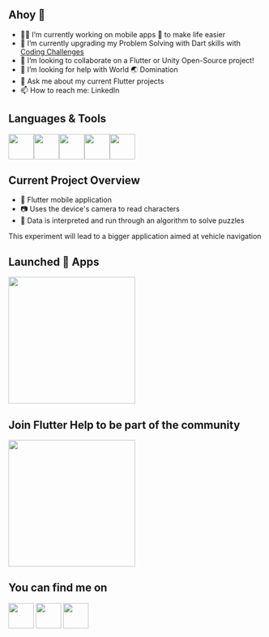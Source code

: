 ## Ahoy 👋

- 👨‍💻 I’m currently working on mobile apps 📱 to make life easier
- 🌱 I’m currently upgrading my Problem Solving with Dart skills with [Coding Challenges](https://github.com/DigitalCapitan/coding_challenges)
- 👯 I’m looking to collaborate on a Flutter or Unity Open-Source project!
- 🤔 I’m looking for help with World 🌏 Domination 
- 💬 Ask me about my current Flutter projects
- 📫 How to reach me: LinkedIn

## Languages & Tools
<div style="display:flex;">
  <img src=https://user-images.githubusercontent.com/55442748/110416157-e94a7c80-80de-11eb-9b87-dc1ecec02c91.png height="50">
  <img src=https://user-images.githubusercontent.com/55442748/110416190-f7000200-80de-11eb-9128-97895fe16204.png height="50">
  <img src=https://user-images.githubusercontent.com/55442748/110416195-f9faf280-80de-11eb-8a6d-01c5a87e7305.png height="50">
  <img src=https://user-images.githubusercontent.com/55442748/110416003-ac7e8580-80de-11eb-98fe-4eb81a70a466.png height="50">
  <img src=https://user-images.githubusercontent.com/55442748/110436364-dd22e700-80ff-11eb-8f25-26964b459ba5.png height="50">
</div>

## Current Project Overview
- 📱 Flutter mobile application
- 📷 Uses the device's camera to read characters
- 🧩 Data is interpreted and run through an algorithm to solve puzzles
<p>This experiment will lead to a bigger application aimed at vehicle navigation</p>


## Launched 🚀 Apps
<a href="https://play.google.com/store/apps/dev?id=5866919437838931780" target="_blank"><img src="https://user-images.githubusercontent.com/55442748/110417111-af7a7580-80e0-11eb-8f65-90671420bd55.png" width="250"><a/>

## Join Flutter Help to be part of the community
<a href="https://www.facebook.com/groups/FlutterHelp" target="_blank"><img src="https://user-images.githubusercontent.com/55442748/110436576-23784600-8100-11eb-8e9e-48e79d6c543a.jpg" width="250"><a/>


## You can find me on
<a href="https://www.linkedin.com/in/christo-brits-98a50b79/" target="_blank"><img src="https://user-images.githubusercontent.com/55442748/110436787-5de1e300-8100-11eb-8806-a54f083c47aa.png" height="50"><a/>
<a href="https://www.instagram.com/cbrzy_/" target="_blank"><img src="https://user-images.githubusercontent.com/55442748/110436925-836eec80-8100-11eb-96b0-38f06b457db3.png" height="50"><a/>
<a href="https://twitter.com/Cpt_CBRZY" target="_blank"><img src="https://user-images.githubusercontent.com/55442748/110436967-908bdb80-8100-11eb-9a81-477ac6761d47.png" height="50"><a/>

